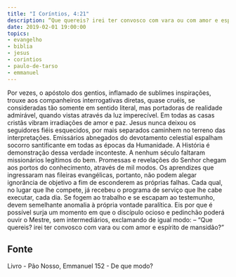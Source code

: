 ```yaml
---
title: "I Coríntios, 4:21"
description: “Que quereis? irei ter convosco com vara ou com amor e espírito de mansidão?” - Paulo
date: 2019-02-01 19:00:00
topics: 
- evangelho
- biblia
- jesus
- corintios
- paulo-de-tarso
- emmanuel
---
```


Por vezes, o apóstolo dos gentios, inflamado de sublimes inspirações,
trouxe aos companheiros interrogativas diretas, quase cruéis, se consideradas tão­
somente em sentido literal, mas portadoras de realidade admirável, quando vistas
através da luz imperecível.
Em todas as casas cristãs vibram irradiações de amor e paz.
Jesus nunca deixou os seguidores fiéis esquecidos, por mais separados
caminhem no terreno das interpretações.
Emissários abnegados do devotamento celestial espalham socorro
santificante em todas as épocas da Humanidade. A História é demonstração dessa
verdade inconteste.
A nenhum século faltaram missionários legítimos do bem.
Promessas e revelações do Senhor chegam aos portos do conhecimento,
através de mil modos.
Os aprendizes que ingressaram nas fileiras evangélicas, portanto, não
podem alegar ignorância de objetivo a fim de esconderem as próprias falhas. Cada
qual, no lugar que lhe compete, já recebeu o programa de serviço que lhe cabe
executar, cada dia. Se fogem ao trabalho e se escapam ao testemunho, devem
semelhante anomalia à própria vontade paralítica.
Eis por que é possível surja um momento em que o discípulo ocioso e
pedinchão poderá ouvir o Mestre, sem intermediários, exclamando de igual modo:
– “Que quereis? irei ter convosco com vara ou com amor e espírito de
mansidão?”




## Fonte
Livro - Pão Nosso, Emmanuel
152 - De que modo?
